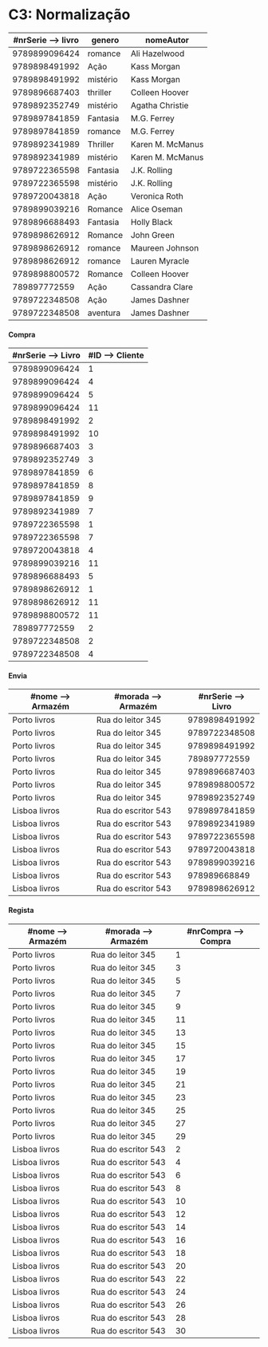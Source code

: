 # C3: Normalização

| #nrSerie --> livro |	genero |	nomeAutor |
| --- | --- | --- |
9789899096424	| romance	| Ali Hazelwood |
9789898491992	| Ação |	Kass Morgan |
9789898491992	| mistério |	Kass Morgan |
9789896687403 |	thriller |	Colleen Hoover |
9789892352749	| mistério |	Agatha Christie |
9789897841859	| Fantasia | M.G. Ferrey | 
9789897841859	| romance |	M.G. Ferrey |
9789892341989	| Thriller |	Karen M. McManus |
9789892341989	| mistério |	Karen M. McManus |
9789722365598	| Fantasia |	J.K. Rolling |
9789722365598	| mistério |	J.K. Rolling |
9789720043818 |	Ação |	Veronica Roth | 
9789899039216	| Romance |	Alice Oseman |
9789896688493	| Fantasia |	Holly Black |
9789898626912 |	Romance	| John Green |
9789898626912 | romance	| Maureen Johnson |
9789898626912 |	romance	| Lauren Myracle |
9789898800572 |	Romance	| Colleen Hoover |
789897772559	| Ação |	Cassandra Clare |
9789722348508	| Ação	| James Dashner |
9789722348508	| aventura	| James Dashner |

#### Compra
| #nrSerie --> Livro |	#ID --> Cliente |
| --- | --- |
9789899096424 |	1
9789899096424	| 4
9789899096424 |	5
9789899096424	| 11
9789898491992	|2
9789898491992	| 10
9789896687403 |	3
9789892352749	|3
9789897841859	|6
9789897841859	|8
9789897841859	|9
9789892341989	|7
9789722365598	|1
9789722365598	|7
9789720043818 |	4
9789899039216	|11
9789896688493	|5
9789898626912 |	1
9789898626912 |	11
9789898800572 |	11
789897772559	|2
9789722348508	|2
9789722348508	|4

#### Envia
| #nome --> Armazém	| #morada --> Armazém	| #nrSerie --> Livro
| --- | --- | --- |
Porto livros |	Rua do leitor 345	|9789898491992
Porto livros	|Rua do leitor 345	|9789722348508
Porto livros	|Rua do leitor 345	|9789898491992
Porto livros	|Rua do leitor 345	|789897772559
Porto livros	|Rua do leitor 345	|9789896687403
Porto livros	|Rua do leitor 345	|9789898800572
Porto livros	|Rua do leitor 345	|9789892352749
Lisboa livros	|Rua do escritor 543|	9789897841859
Lisboa livros	|Rua do escritor 543	|9789892341989
Lisboa livros	|Rua do escritor 543	|9789722365598
Lisboa livros	|Rua do escritor 543	|9789720043818
Lisboa livros	|Rua do escritor 543	|9789899039216
Lisboa livros	|Rua do escritor 543	|978989668849
Lisboa livros	|Rua do escritor 543	|9789898626912

#### Regista
#nome --> Armazém	| #morada --> Armazém	| #nrCompra --> Compra
| --- | --- | --- |
Porto livros |	Rua do leitor 345	|1
Porto livros	|Rua do leitor 345	|3
Porto livros	|Rua do leitor 345	|5
Porto livros	|Rua do leitor 345	|7
Porto livros	|Rua do leitor 345	|9
Porto livros	|Rua do leitor 345	|11
Porto livros	|Rua do leitor 345	|13
Porto livros	|Rua do leitor 345	|15
Porto livros	|Rua do leitor 345	|17
Porto livros	|Rua do leitor 345	|19
Porto livros	|Rua do leitor 345	|21
Porto livros	|Rua do leitor 345	|23
Porto livros	|Rua do leitor 345	|25
Porto livros	|Rua do leitor 345	|27
Porto livros	|Rua do leitor 345	|29
Lisboa livros	|Rua do escritor 543	|2
Lisboa livros	|Rua do escritor 543	|4
Lisboa livros	|Rua do escritor 543	|6
Lisboa livros	|Rua do escritor 543	|8
Lisboa livros	|Rua do escritor 543	|10
Lisboa livros	|Rua do escritor 543	|12
Lisboa livros	|Rua do escritor 543	|14
Lisboa livros	|Rua do escritor 543	|16
Lisboa livros	|Rua do escritor 543	|18
Lisboa livros	|Rua do escritor 543	|20
Lisboa livros	|Rua do escritor 543	|22
Lisboa livros	|Rua do escritor 543	|24
Lisboa livros	|Rua do escritor 543	|26
Lisboa livros	|Rua do escritor 543	|28
Lisboa livros	|Rua do escritor 543	|30
